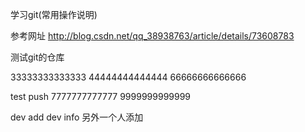 学习git(常用操作说明)

参考网址
http://blog.csdn.net/qq_38938763/article/details/73608783

测试git的仓库

33333333333333
44444444444444
66666666666666


test push
7777777777777
9999999999999

dev
add dev info
另外一个人添加